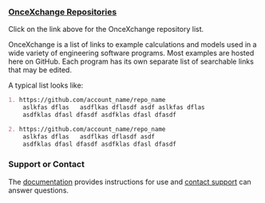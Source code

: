 

### [OnceXchange Repositories](https://github.com/onceXchange/oncex.github.io/wiki/onceXchange-home)
Click on the link above for the OnceXchange repository list. 

OnceXchange is a list of links to example calculations and models used in a wide variety of engineering software programs.  Most examples are hosted here on GitHub.  Each program has its own separate list of searchable links that may be edited.

A typical list looks like:

```markdown
1. https://github.com/account_name/repo_name
    aslkfas dflas   asdflkas dflasdf asdf aslkfas dflas  
    asdfklas dfasl dfasdf asdfklas dfasl dfasdf 

2. https://github.com/account_name/repo_name
    aslkfas dflas   asdflkas dflasdf asdf 
    asdfklas dfasl dfasdf asdfklas dfasl dfasdf 
```


### Support or Contact

The [documentation](https://docs.github.com/categories/github-pages-basics/) provides instructions for use and [contact support](oncexchange@gmail.com) can answer questions. 
